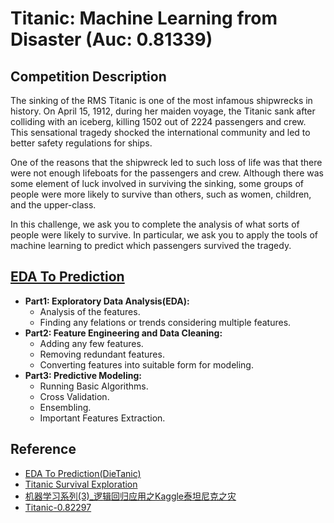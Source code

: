 # Titanic: Machine Learning from Disaster (Auc: 0.81339)

## Competition Description

The sinking of the RMS Titanic is one of the most infamous shipwrecks in history.  On April 15, 1912, during her maiden voyage, the Titanic sank after colliding with an iceberg, killing 1502 out of 2224 passengers and crew. This sensational tragedy shocked the international community and led to better safety regulations for ships.

One of the reasons that the shipwreck led to such loss of life was that there were not enough lifeboats for the passengers and crew. Although there was some element of luck involved in surviving the sinking, some groups of people were more likely to survive than others, such as women, children, and the upper-class.

In this challenge, we ask you to complete the analysis of what sorts of people were likely to survive. In particular, we ask you to apply the tools of machine learning to predict which passengers survived the tragedy.

## [EDA To Prediction](https://github.com/Hugo1030/Titanic-Kaggle/blob/master/EDA-To-Prediction.ipynb)

* **Part1: Exploratory Data Analysis(EDA):**
    * Analysis of the features.
    * Finding any felations or trends considering multiple features.
* **Part2: Feature Engineering and Data Cleaning:**
    * Adding any few features.
    * Removing redundant features.
    * Converting features into suitable form for modeling.
* **Part3: Predictive Modeling:**
    * Running Basic Algorithms.
    * Cross Validation.
    * Ensembling.
    * Important Features Extraction.

## Reference
* [EDA To Prediction(DieTanic)
](https://www.kaggle.com/ash316/eda-to-prediction-dietanic)
* [Titanic Survival Exploration](https://github.com/udacity/machine-learning/blob/master/projects/titanic_survival_exploration/titanic_survival_exploration.ipynb)
* [ 机器学习系列(3)_逻辑回归应用之Kaggle泰坦尼克之灾](http://blog.csdn.net/han_xiaoyang/article/details/49797143)
* [Titanic-0.82297
](https://www.kaggle.com/johnzyh/titanic-0-82297)